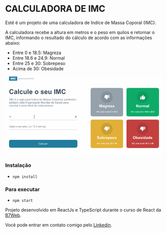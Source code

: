 # CALCULADORA DE IMC

Esté é um projeto de uma calculadora de Indíce de Massa Coporal (IMC).

A calculadora recebe a altura em metros e o peso em quilos e retornar o IMC, informando o resultado do cálculo de acordo com as informações abaixo:

* Entre 0 e 18.5: Magreza
* Entre 18.6 e 24.9: Normal
* Entre 25 e 30: Sobrepeso
* Acima de 30: Obesidade

![Gif Calculadora IMC](./readme_img/calculadoraImc.gif)


### Instalação
- `npm install`

### Para executar
- `npm start`


Projeto desenvolvido em ReactJs e TypeScript durante o curso de React da [B7Web](https://b7web.com.br).

Você pode entrar em contato comigo pelo [Linkedin](https://www.linkedin.com/in/seileremerson/).
 